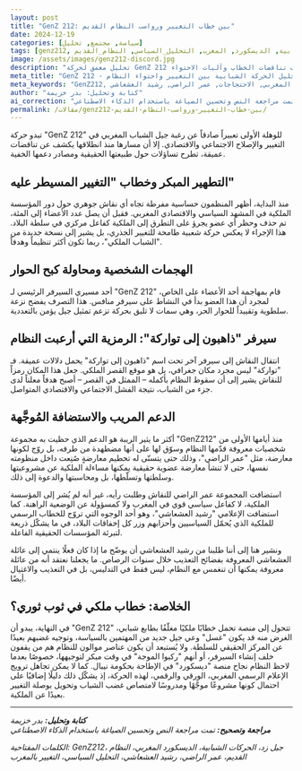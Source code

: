 ```yaml
---
layout: post
title: "GenZ 212: بين خطاب التغيير ورواسب النظام القديم"
date: 2024-12-19
categories: [سياسة, مجتمع, تحليل]
tags: [genz212, جيل_زد, جيل_زيد, الحركات_الشبابية, الديسكورد, المغرب, التحليل_السياسي, النظام_القديم]
image: /assets/images/genz212-discord.jpg
description: "تحليل معمق لحركة GenZ 212 المغربية بين خطاب التغيير والشبهات حول توجيه النظام، مع كشف تناقضات الخطاب وآليات الاحتواء."
meta_title: "GenZ 212 - تحليل الحركة الشبابية بين التغيير واحتواء النظام"
meta_keywords: "GenZ212, جيل زد, الحركات الشبابية, الديسكورد المغربي, التحليل السياسي, النظام المغربي, الاحتجاجات, عمر الراضي, رشيد العشعاشي"
author: "كتابة وتحليل: بدر خزيمة"
ai_correction: "تمت مراجعة النص وتحسين الصياغة باستخدام الذكاء الاصطناعي"
permalink: /مقالات/genz212-بين-خطاب-التغيير-ورواسب-النظام-القديم/
---
```


تبدو حركة "GenZ 212" للوهلة الأولى تعبيراً صادقاً عن رغبة جيل الشباب المغربي في التغيير والإصلاح الاجتماعي والاقتصادي. إلا أن مسارها منذ انطلاقها يكشف عن تناقضات عميقة، تطرح تساؤلات حول طبيعتها الحقيقية ومصادر دعمها الخفية.

## التطهير المبكر وخطاب "التغيير المسيطر عليه"

منذ البداية، أظهر المنظمون حساسية مفرطة تجاه أي نقاش جوهري حول دور المؤسسة الملكية في المشهد السياسي والاقتصادي المغربي. فقبل أن يصل عدد الأعضاء إلى المئة، تم حذف وحظر أي عضو يجرؤ على التطرق إلى الملكية كفاعل مركزي في سلطة البلاد. هذا الإجراء لا يعكس حركة شعبية طامحة للتغيير الجذري، بل يشير إلى نسخة جديدة من "الشباب الملكي"، ربما تكون أكثر تنظيماً وهدفاً.

## الهجمات الشخصية ومحاولة كبح الحوار

أحد مسيري السيرفر الرئيسي لـ "GenZ 212" قام بمهاجمة أحد الأعضاء على الخاص، لمجرد أن هذا العضو بدأ في النشاط على سيرفر منافس. هذا التصرف يفضح نزعة سلطوية وتقييداً للحوار الحر، وهي سمات لا تليق بحركة تزعم تمثيل جيل يؤمن بالتعددية.

## سيرفر "ذاهبون إلى تواركة": الرمزية التي أرعبت النظام

انتقال النقاش إلى سيرفر آخر تحت اسم "ذاهبون إلى تواركة" يحمل دلالات عميقة. فـ "تواركة" ليس مجرد مكان جغرافي، بل هو موقع القصر الملكي. جعل هذا المكان رمزاً للنقاش يشير إلى أن سقوط النظام بأكمله – الممثل في القصر – أصبح هدفاً معلناً لدى جزء من الشباب، نتيجة الفشل الاجتماعي والاقتصادي المتواصل.

## الدعم المريب والاستضافة المُوجَّهة

أكثر ما يثير الريبة هو الدعم الذي حظيت به مجموعة "GenZ212" منذ أيامها الأولى من شخصيات معروفة قدّمها النظام وسوّق لها على أنها مضطهدة من طرفه، بل روّج لكونها معارضة، مثل "عمر الراضي"، وذلك حتى يتسنّى له تحطيم معارضةٍ صُنِعت داخل منظومته نفسها، حتى لا تنشأ معارضة عضوية حقيقية يمكنها مساءلة الملكية عن مشروعيتها وسلطتها وتسلّطها، بل ومحاسبتها والدعوة إلى ذلك.

استضافت المجموعة عمر الراضي للنقاش وطلبت رأيه، غير أنه لم يُشر إلى المؤسسة الملكية، لا كفاعل سياسي قوي في المغرب ولا كمسؤولة عن الوضعية الراهنة. كما استضافت الإعلامي "رشيد العشعاشي"، وهو أحد الوجوه التي تروّج للخطاب الرسمي للملكية الذي يُحمّل السياسيين وأحزابهم وزر كل إخفاقات البلاد، في ما يشكّل ذريعة لتبرئة المؤسسات الحقيقية الفاعلة.

ونشير هنا إلى أننا طلبنا من رشيد العشعاشي أن يوضّح ما إذا كان فعلًا ينتمي إلى عائلة العشعاشي المعروفة بفضائح التعذيب خلال سنوات الرصاص. ما يجعلنا نعتقد أنه من عائلة معروفة يمكنها أن تنغمس مع النظام، ليس فقط في التدليس، بل في التعذيب والاغتيال أيضًا.

## الخلاصة: خطاب ملكي في ثوب ثوري؟

في النهاية، يبدو أن "GenZ 212" تتحول إلى منصة تحمل خطابًا ملكيًا مغلّفًا بطابع شبابي، الغرض منه قد يكون "غسل" وعي جيل جديد من المهتمين بالسياسة، وتوجيه غضبهم بعيدًا عن المركز الحقيقي للسلطة. ولا يُستبعد أن يكون عناصر موالون للنظام هم من يقفون خلف إنشاء السيرفر، أو أنهم "ركبوا الموجة" في وقت مبكر لتوجيهها، خصوصًا بعدما لاحظ النظام نجاح منصة "ديسكورد" في الإطاحة بحكومة نيبال. كما لا يمكن تجاهل ترويج الإعلام الرسمي المغربي، الورقي والرقمي، لهذه الحركة، إذ يشكّل ذلك دليلًا إضافيًا على احتمال كونها مشروعًا موجَّهًا ومدروسًا لامتصاص غضب الشباب وتحويل بوصلة التغيير بعيدًا عن الملكية.

---
***كتابة وتحليل:** بدر خزيمة*  
***مراجعة وتصحيح:** تمت مراجعة النص وتحسين الصياغة باستخدام الذكاء الاصطناعي*

*الكلمات المفتاحية: GenZ212، جيل زد، الحركات الشبابية، الديسكورد المغربي، النظام القديم، عمر الراضي، رشيد العشعاشي، التحليل السياسي، التغيير بالمغرب*